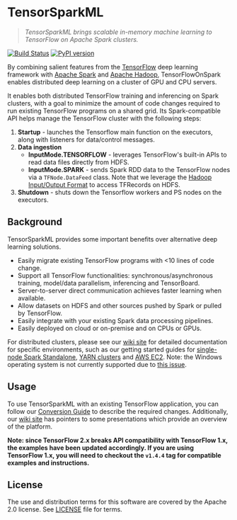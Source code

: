 <!--
Copyright 2019 Yahoo Inc.
Licensed under the terms of the Apache 2.0 license.
Please see LICENSE file in the project root for terms.
-->
# TensorSparkML
> _TensorSparkML brings scalable in-memory machine learning to TensorFlow on Apache Spark clusters._

[![Build Status](https://travis-ci.org/yahoo/TensorFlowOnSpark.svg?branch=master)](https://travis-ci.org/yahoo/TensorFlowOnSpark) [![PyPI version](https://badge.fury.io/py/tensorflowonspark.svg)](https://badge.fury.io/py/tensorflowonspark)

By combining salient features from the [TensorFlow](https://www.tensorflow.org) deep learning framework with [Apache Spark](http://spark.apache.org) and [Apache Hadoop](http://hadoop.apache.org), TensorFlowOnSpark enables distributed
deep learning on a cluster of GPU and CPU servers.

It enables both distributed TensorFlow training and
inferencing on Spark clusters, with a goal to minimize the amount
of code changes required to run existing TensorFlow programs on a
shared grid.  Its Spark-compatible API helps manage the TensorFlow
cluster with the following steps:

1. **Startup** - launches the Tensorflow main function on the executors, along with listeners for data/control messages.
1. **Data ingestion**
   - **InputMode.TENSORFLOW** - leverages TensorFlow's built-in APIs to read data files directly from HDFS.
   - **InputMode.SPARK** - sends Spark RDD data to the TensorFlow nodes via a `TFNode.DataFeed` class.  Note that we leverage the [Hadoop Input/Output Format](https://github.com/tensorflow/ecosystem/tree/master/hadoop) to access TFRecords on HDFS.
1. **Shutdown** - shuts down the Tensorflow workers and PS nodes on the executors.

## Background

TensorSparkML provides some important benefits over alternative deep learning solutions.
   * Easily migrate existing TensorFlow programs with <10 lines of code change.
   * Support all TensorFlow functionalities: synchronous/asynchronous training, model/data parallelism, inferencing and TensorBoard.
   * Server-to-server direct communication achieves faster learning when available.
   * Allow datasets on HDFS and other sources pushed by Spark or pulled by TensorFlow.
   * Easily integrate with your existing Spark data processing pipelines.
   * Easily deployed on cloud or on-premise and on CPUs or GPUs.

For distributed clusters, please see our [wiki site](../../wiki) for detailed documentation for specific environments, such as our getting started guides for [single-node Spark Standalone](https://github.com/kaist-dmlab/TensorSparkML/wiki/GetStarted_Standalone), [YARN clusters](../../wiki/GetStarted_YARN) and [AWS EC2](../../wiki/GetStarted_EC2).  Note: the Windows operating system is not currently supported due to [this issue](https://github.com/kaist-dmlab/TensorSparkML/issues/36).

## Usage

To use TensorSparkML with an existing TensorFlow application, you can follow our [Conversion Guide](../../wiki/Conversion-Guide) to describe the required changes.  Additionally, our [wiki site](../../wiki) has pointers to some presentations which provide an overview of the platform.

**Note: since TensorFlow 2.x breaks API compatibility with TensorFlow 1.x, the examples have been updated accordingly.  If you are using TensorFlow 1.x, you will need to checkout the `v1.4.4` tag for compatible examples and instructions.**

## License

The use and distribution terms for this software are covered by the Apache 2.0 license.
See [LICENSE](LICENSE) file for terms.

